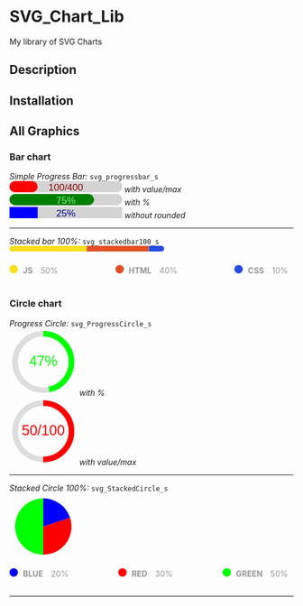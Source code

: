 # SVG_Chart_Lib
My library of SVG Charts 

## Description

## Installation


## All Graphics

### Bar chart
*Simple Progress Bar:* `svg_progressbar_s`<br>
<svg width="200" height="20">
    <rect width="200" height="20" fill="lightgray" rx="10" ry="10"></rect>
    <rect width="50" height="20" fill="red" rx="10" ry="10"></rect>
    <text x="100" fill="darkred" font-family="sans-serif" text-anchor="middle" font-size="17" y="16.8">
        100/400
    </text>
</svg> *with value/max*<br>
<svg width="200" height="20">
    <rect width="200" height="20" fill="lightgray" rx="10" ry="10"></rect>
    <rect width="150" height="20" fill="green" rx="10" ry="10"></rect>
    <text x="100" fill="lightgreen" font-family="sans-serif" text-anchor="middle" font-size="17" y="16.8">
        75%
    </text>
</svg> *with %*<br>
<svg width="200" height="20">
    <rect width="200" height="20" fill="lightgray" rx="0" ry="0"></rect>
    <rect width="50" height="20" fill="blue" rx="0" ry="0"></rect>
    <text x="100" fill="darkblue" font-family="sans-serif" text-anchor="middle" font-size="17" y="16.8">
        25%
    </text>
</svg> *without rounded*<br>

---

*Stacked bar 100%:* `svg_stackedbar100_s`<br>
<svg width="275" height="20">
    <rect width="275" height="10" fill="darkgrey" rx="5" ry="5"></rect>
    <path d="   M5,0
                H136.5
                V10
                H5
                A5,5 0 0,1 0,5
                V5
                A5,5 0 0,1 5,0
                Z
            " fill="#F7DF1E">
    </path>
    <path d="   M137.5,0
                H246.5
                V10
                H137.5
                Z
            " fill="#E34F26">
    </path>
    <path d="
                M247.5,0
                H269
                A5,5 0 0,1 274,5
                V5
                A5,5 0 0,1 269,10
                H247.5
                Z
            " fill="#264DE4">
    </path>
</svg>
<div class="legend" style="width: auto; display: flex; flex-flow: wrap; place-content: center space-between; align-items: center;">
    <div class="legend-item">
        <span style="display: inline-block; width: 15px; height: 15px; margin-right: 5px; border-radius: 50%; background-color: rgb(247, 223, 30);">
        </span>
        <span style="display: inline-block; width: auto; height: 15px; margin-right: 10px; font-weight: bold; color: rgb(150, 150, 150);">
            JS 
        </span>
        <span style="display: inline-block; width: auto; height: 15px; margin-right: 10px; color: rgb(150, 150, 150);">
            50%
        </span>
    </div>
    <div class="legend-item">
        <span style="display: inline-block; width: 15px; height: 15px; margin-right: 5px; border-radius: 50%; background-color: rgb(227, 79, 38);">
        </span>
        <span style="display: inline-block; width: auto; height: 15px; margin-right: 10px; font-weight: bold; color: rgb(150, 150, 150);">
            HTML 
        </span>
        <span style="display: inline-block; width: auto; height: 15px; margin-right: 10px; color: rgb(150, 150, 150);">
            40%
        </span>
    </div>
    <div class="legend-item">
        <span style="display: inline-block; width: 15px; height: 15px; margin-right: 5px; border-radius: 50%; background-color: rgb(38, 77, 228);">
        </span>
        <span style="display: inline-block; width: auto; height: 15px; margin-right: 10px; font-weight: bold; color: rgb(150, 150, 150);">
            CSS 
        </span>
        <span style="display: inline-block; width: auto; height: 15px; margin-right: 10px; color: rgb(150, 150, 150);">
            10%
        </span>
    </div>
</div><br>

### Circle chart

*Progress Circle:* `svg_ProgressCircle_s`<br>
<svg width="120" height="120">
    <circle cx="60" cy="60" r="50" stroke="#DDDDDD" stroke-width="10" fill="none"></circle>
    <circle cx="60" cy="60" r="50" stroke="#00FF00" stroke-width="10" fill="none" stroke-dasharray="314.1592653589793" stroke-dashoffset="167.55160819145564" transform="rotate(-90 60 60)"></circle>
    <text x="60" y="60" fill="#00FF00" font-family="sans-serif" font-size="25" dominant-baseline="middle" text-anchor="middle">
        47%
    </text>
</svg> *with %*<br>
<svg width="120" height="120">
    <circle cx="60" cy="60" r="50" stroke="#DDDDDD" stroke-width="10" fill="none"></circle>
    <circle cx="60" cy="60" r="50" stroke="red" stroke-width="10" fill="none" stroke-dasharray="314.1592653589793" stroke-dashoffset="157.07963267948966" transform="rotate(-90 60 60)"></circle>
    <text x="60" y="60" fill="red" font-family="sans-serif" font-size="25" dominant-baseline="middle" text-anchor="middle">
        50/100
    </text>
</svg> *with value/max*<br>

---

*Stacked Circle 100%:* `svg_StackedCircle_s`<br>
<svg width="120" height="120">
    <path d="
            M 60,60
            L 60,10
            A 50,50 0 0,1 107.55282581475768,44.54915028125263
            Z
        " fill="#0000FF">
    </path>
    <path d="
            M 60,60
            L 107.55282581475768,44.54915028125263
            A 50,50 0 0,1 60,110
            Z
        " fill="#FF0000">
    </path>
    <path d="
            M 60,60
            L 60,110
            A 50,50 0 0,1 59.99999999999999,10
            Z
        " fill="#00FF00">
    </path>
</svg>

<div  class="legend" style="display: flex; flex-flow: wrap; place-content: center space-between; align-items: center;">
    <div class="legend-item">
        <span style="display: inline-block; width: 15px; height: 15px; margin-right: 5px; border-radius: 50%; background-color: rgb(0, 0, 255);"></span>
        <span style="display: inline-block; width: auto; height: 15px; margin-right: 10px; font-weight: bold; color: rgb(150, 150, 150);">
            BLUE 
        </span>
        <span style="display: inline-block; width: auto; height: 15px; margin-right: 10px; color: rgb(150, 150, 150);">
            20%
        </span>
    </div>
    <div class="legend-item">
        <span style="display: inline-block; width: 15px; height: 15px; margin-right: 5px; border-radius: 50%; background-color: rgb(255, 0, 0);"></span>
        <span style="display: inline-block; width: auto; height: 15px; margin-right: 10px; font-weight: bold; color: rgb(150, 150, 150);">
            RED 
        </span>
        <span style="display: inline-block; width: auto; height: 15px; margin-right: 10px; color: rgb(150, 150, 150);">
            30%
        </span>
    </div>
    <div class="legend-item">
        <span style="display: inline-block; width: 15px; height: 15px; margin-right: 5px; border-radius: 50%; background-color: rgb(0, 255, 0);"></span>
        <span style="display: inline-block; width: auto; height: 15px; margin-right: 10px; font-weight: bold; color: rgb(150, 150, 150);">
            GREEN 
        </span>
        <span style="display: inline-block; width: auto; height: 15px; margin-right: 10px; color: rgb(150, 150, 150);">
            50%
        </span>
    </div>
</div><br>

---
